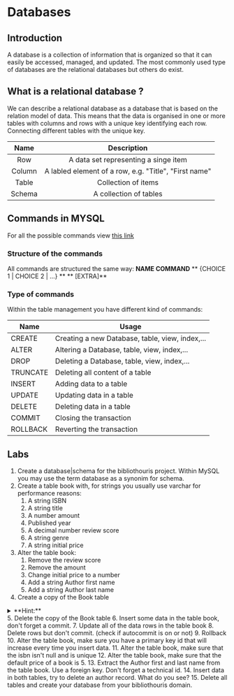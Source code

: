 # Databases
## Introduction
A database is a collection of information that is organized so that it can easily be accessed, managed, and updated. The most commonly used type of databases are the relational databases but others do exist.

## What is a relational database ?
We can describe a relational database as a database that is based on the relation model of data. This means that the data is organised in one or more tables with columns and rows with a unique key identifying each row. Connecting different tables with the unique key.

| Name | Description |
| :--: | :---------: |
| Row  | A data set representing a singe item |
| Column | A labled element of a row, e.g. "Title", "First name" |
| Table | Collection of items |
| Schema | A collection of tables |

## Commands in MYSQL
For all the possible commands view <a href="https://dev.mysql.com/doc/refman/5.7/en/sql-syntax.html"> this link</a>

### Structure of the commands
All commands are structured the same way:
**NAME COMMAND**
** {CHOICE 1 | CHOICE 2 | ...} **
** [EXTRA]**

### Type of commands
Within the table management you have different kind of commands:

| Name | Usage |
| ---- | ----- |
| CREATE | Creating a new Database, table, view, index,... |
| ALTER | Altering a Database, table, view, index,... |
| DROP | Deleting a Database, table, view, index,... |
| TRUNCATE | Deleting all content of a table |
| INSERT | Adding data to a table |
| UPDATE | Updating data in a table |
| DELETE | Deleting data in a table |
| COMMIT | Closing the transaction |
| ROLLBACK | Reverting the transaction |

## Labs
1. Create a database|schema for the bibliothouris project. Within MySQL you may use the term database as a synonim for schema.
2. Create a table book with, for strings you usually use varchar for performance reasons:
	1. A string ISBN
	2. A string title
	3. A number amount
	4. Published year
	5. A decimal number review score
	6. A string genre
	7. A string initial price
3. Alter the table book:
	1. Remove the review score
	2. Remove the amount
	3. Change initial price to a number
	4. Add a string Author first name
	5. Add a string Author last name
4. Create a copy of the Book table
<details><summary>**Hint:**</summary>
The keyword LIKE could help you a lot.
</details>
5. Delete the copy of the Book table
6. Insert some data in the table book, don't forget a commit.
7. Update all of the data rows in the table book
8. Delete rows but don't commit. (check if autocommit is on or not)
9. Rollback 
10. Alter the table book, make sure you have a primary key id that will increase every time you insert data.
11. Alter the table book, make sure that the isbn isn't null and is unique
12. Alter the table book, make sure that the default price of a book is 5.
13. Extract the Author first and last name from the table book. Use a foreign key. Don't forget a technical id.
14. Insert data in both tables, try to delete an author record. What do you see?
15. Delete all tables and create your database from your bibliothouris domain.